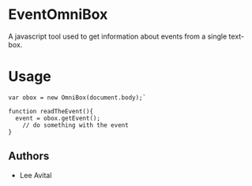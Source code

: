 EventOmniBox
============

A javascript tool used to get information about events from a single text-box.



Usage
=====


    var obox = new OmniBox(document.body);`

    function readTheEvent(){
      event = obox.getEvent();
        // do something with the event
    }


Authors
-------

+ Lee Avital